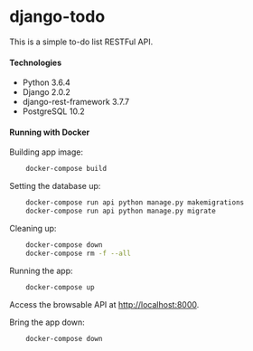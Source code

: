 # django-todo
This is a simple to-do list RESTFul API.

#### Technologies
- Python 3.6.4
- Django 2.0.2
- django-rest-framework 3.7.7
- PostgreSQL 10.2

#### Running with Docker

Building app image:
```sh
    docker-compose build
```

Setting the database up:
```sh
    docker-compose run api python manage.py makemigrations
    docker-compose run api python manage.py migrate
```

Cleaning up:
```sh
    docker-compose down
    docker-compose rm -f --all
```

Running the app:
```sh
    docker-compose up
```

Access the browsable API at [http://localhost:8000](http://localhost:8000).


Bring the app down:
```sh
    docker-compose down
```
